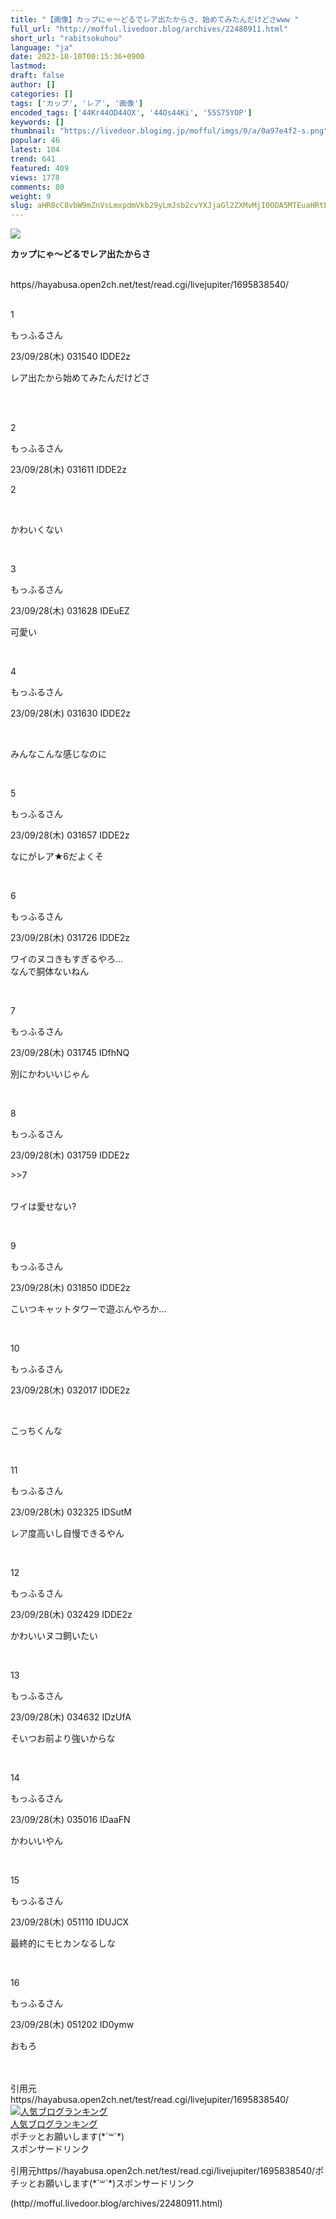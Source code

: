 ```yaml
---
title: "【画像】カップにゃ～どるでレア出たからさ、始めてみたんだけどさwww "
full_url: "http://mofful.livedoor.blog/archives/22480911.html"
short_url: "rabitsokuhou"
language: "ja"
date: 2023-10-10T00:15:36+0900
lastmod: 
draft: false
author: []
categories: []
tags: ['カップ', 'レア', '画像']
encoded_tags: ['44Kr44OD44OX', '44Os44Ki', '55S75YOP']
keywords: []
thumbnail: "https://livedoor.blogimg.jp/mofful/imgs/0/a/0a97e4f2-s.png"
popular: 46
latest: 104
trend: 641
featured: 409
views: 1778
comments: 80
weight: 9
slug: aHR0cC8vbW9mZnVsLmxpdmVkb29yLmJsb2cvYXJjaGl2ZXMvMjI0ODA5MTEuaHRtbA==
---
```


![](https://livedoor.blogimg.jp/mofful/imgs/0/a/0a97e4f2-s.png)

<div><p><b><p>カップにゃ～どるでレア出たからさ</p></b><br> https//hayabusa.open2ch.net/test/read.cgi/livejupiter/1695838540/</p><p class='t_h'><br>1 <p>もっふるさん</p> <p> 23/09/28(木) 031540 IDDE2z</p></p><p>レア出たから始めてみたんだけどさ</p><br><blockquote lang='en' class='imgur-embed-pub'><a href='//imgur.com/rUZDndH'></a></blockquote><br>2 <p>もっふるさん</p> <p> 23/09/28(木) 031611 IDDE2z</p><p>2</p><br><blockquote class='imgur-embed-pub'></blockquote> <p>かわいくない</p><br> <p class='t_h'>3 <p>もっふるさん</p> <p> 23/09/28(木) 031628 IDEuEZ</p></p> <p class='t_b'> 可愛い </p><br> <p class='t_h'>4 <p>もっふるさん</p> <p> 23/09/28(木) 031630 IDDE2z</p></p> <br><blockquote class='imgur-embed-pub'></blockquote> <p>みんなこんな感じなのに</p><br> <p class='t_h'>5 <p>もっふるさん</p> <p> 23/09/28(木) 031657 IDDE2z</p></p> <p class='t_b'> なにがレア★6だよくそ </p><br> <p class='t_h'>6 <p>もっふるさん</p> <p> 23/09/28(木) 031726 IDDE2z</p></p> <p class='t_b'> ワイのヌコきもすぎるやろ…<br>なんで胴体ないねん </p><br> <p class='t_h'>7 <p>もっふるさん</p> <p> 23/09/28(木) 031745 IDfhNQ</p></p> <p class='t_b'> 別にかわいいじゃん </p><br> <p class='t_h t_i'>8 <p>もっふるさん</p> <p> 23/09/28(木) 031759 IDDE2z</p></p> <p class='t_b t_i'> <p class='anchor'>>>7</p><br>ワイは愛せない? </p><br> <p class='t_h'>9 <p>もっふるさん</p> <p> 23/09/28(木) 031850 IDDE2z</p></p> <p class='t_b'> こいつキャットタワーで遊ぶんやろか… </p><br> <p class='t_h'>10 <p>もっふるさん</p> <p> 23/09/28(木) 032017 IDDE2z</p></p> <br><blockquote class='imgur-embed-pub'></blockquote> <p>こっちくんな</p><br> <p class='t_h'>11 <p>もっふるさん</p> <p> 23/09/28(木) 032325 IDSutM</p></p> <p class='t_b'> レア度高いし自慢できるやん </p><br> <p class='t_h'>12 <p>もっふるさん</p> <p> 23/09/28(木) 032429 IDDE2z</p></p> <p class='t_b'> かわいいヌコ飼いたい </p><br> <p class='t_h'>13 <p>もっふるさん</p> <p> 23/09/28(木) 034632 IDzUfA</p></p> <p class='t_b'> そいつお前より強いからな </p><br> <p class='t_h'>14 <p>もっふるさん</p> <p> 23/09/28(木) 035016 IDaaFN</p></p> <p class='t_b'> かわいいやん </p><br> <p class='t_h'>15 <p>もっふるさん</p> <p> 23/09/28(木) 051110 IDUJCX</p></p> <p class='t_b'> 最終的にモヒカンなるしな </p><br> <p class='t_h'>16 <p>もっふるさん</p> <p> 23/09/28(木) 051202 ID0ymw</p></p> <p class='t_b'> おもろ </p><br> <br>引用元<br>https//hayabusa.open2ch.net/test/read.cgi/livejupiter/1695838540/<br><a href='//blog.with2.net/link/?2036932'><img title='人気ブログランキング' src='https//blog.with2.net/img/banner/banner_21.gif'></a><br><a href='//blog.with2.net/link/?2036932'>人気ブログランキング</a><br>ポチッとお願いします(*´꒳`*)<br>スポンサードリンク<br><img alt='' src='https//www11.a8.net/0.gif?a8mat=3BDUGQ+4RHMA+2HOM+BS629' height='1' width='1' border='0'> <p>引用元https//hayabusa.open2ch.net/test/read.cgi/livejupiter/1695838540/ポチッとお願いします(*´꒳`*)スポンサードリンク</p></div>

(http//mofful.livedoor.blog/archives/22480911.html)
